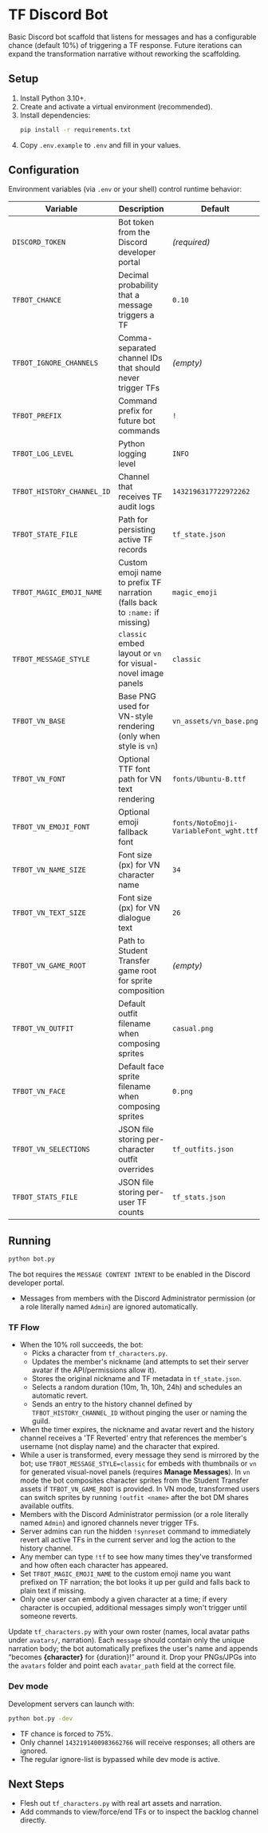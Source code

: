 ﻿# TF Discord Bot

Basic Discord bot scaffold that listens for messages and has a configurable chance (default 10%) of triggering a TF response. Future iterations can expand the transformation narrative without reworking the scaffolding.

## Setup
1. Install Python 3.10+.
2. Create and activate a virtual environment (recommended).
3. Install dependencies:
   ```bash
   pip install -r requirements.txt
   ```
4. Copy `.env.example` to `.env` and fill in your values.

## Configuration
Environment variables (via `.env` or your shell) control runtime behavior:

| Variable | Description | Default |
| --- | --- | --- |
| `DISCORD_TOKEN` | Bot token from the Discord developer portal | _(required)_ |
| `TFBOT_CHANCE` | Decimal probability that a message triggers a TF | `0.10` |
| `TFBOT_IGNORE_CHANNELS` | Comma-separated channel IDs that should never trigger TFs | _(empty)_ |
| `TFBOT_PREFIX` | Command prefix for future bot commands | `!` |
| `TFBOT_LOG_LEVEL` | Python logging level | `INFO` |
| `TFBOT_HISTORY_CHANNEL_ID` | Channel that receives TF audit logs | `1432196317722972262` |
| `TFBOT_STATE_FILE` | Path for persisting active TF records | `tf_state.json` |
| `TFBOT_MAGIC_EMOJI_NAME` | Custom emoji name to prefix TF narration (falls back to `:name:` if missing) | `magic_emoji` |
| `TFBOT_MESSAGE_STYLE` | `classic` embed layout or `vn` for visual-novel image panels | `classic` |
| `TFBOT_VN_BASE` | Base PNG used for VN-style rendering (only when style is `vn`) | `vn_assets/vn_base.png` |
| `TFBOT_VN_FONT` | Optional TTF font path for VN text rendering | `fonts/Ubuntu-B.ttf` |
| `TFBOT_VN_EMOJI_FONT` | Optional emoji fallback font | `fonts/NotoEmoji-VariableFont_wght.ttf` |
| `TFBOT_VN_NAME_SIZE` | Font size (px) for VN character name | `34` |
| `TFBOT_VN_TEXT_SIZE` | Font size (px) for VN dialogue text | `26` |
| `TFBOT_VN_GAME_ROOT` | Path to Student Transfer game root for sprite composition | _(empty)_ |
| `TFBOT_VN_OUTFIT` | Default outfit filename when composing sprites | `casual.png` |
| `TFBOT_VN_FACE` | Default face sprite filename when composing sprites | `0.png` |
| `TFBOT_VN_SELECTIONS` | JSON file storing per-character outfit overrides | `tf_outfits.json` |
| `TFBOT_STATS_FILE` | JSON file storing per-user TF counts | `tf_stats.json` |

## Running
```bash
python bot.py
```
The bot requires the `MESSAGE CONTENT INTENT` to be enabled in the Discord developer portal.

- Messages from members with the Discord Administrator permission (or a role literally named `Admin`) are ignored automatically.

### TF Flow
- When the 10% roll succeeds, the bot:
  - Picks a character from `tf_characters.py`.
  - Updates the member's nickname (and attempts to set their server avatar if the API/permissions allow it).
  - Stores the original nickname and TF metadata in `tf_state.json`.
  - Selects a random duration (10m, 1h, 10h, 24h) and schedules an automatic revert.
  - Sends an entry to the history channel defined by `TFBOT_HISTORY_CHANNEL_ID` without pinging the user or naming the guild.
- When the timer expires, the nickname and avatar revert and the history channel receives a 'TF Reverted' entry that references the member's username (not display name) and the character that expired.
- While a user is transformed, every message they send is mirrored by the bot; use `TFBOT_MESSAGE_STYLE=classic` for embeds with thumbnails or `vn` for generated visual-novel panels (requires **Manage Messages**). In `vn` mode the bot composites character sprites from the Student Transfer assets if `TFBOT_VN_GAME_ROOT` is provided. In VN mode, transformed users can switch sprites by running `!outfit <name>` after the bot DM shares available outfits.
- Members with the Discord Administrator permission (or a role literally named `Admin`) and ignored channels never trigger TFs.
- Server admins can run the hidden `!synreset` command to immediately revert all active TFs in the current server and log the action to the history channel.
- Any member can type `!tf` to see how many times they've transformed and how often each character has appeared.
- Set `TFBOT_MAGIC_EMOJI_NAME` to the custom emoji name you want prefixed on TF narration; the bot looks it up per guild and falls back to plain text if missing.
- Only one user can embody a given character at a time; if every character is occupied, additional messages simply won't trigger until someone reverts.

Update `tf_characters.py` with your own roster (names, local avatar paths under `avatars/`, narration). Each `message` should contain only the unique narration body; the bot automatically prefixes the user's name and appends “becomes **{character}** for {duration}!” around it. Drop your PNGs/JPGs into the `avatars` folder and point each `avatar_path` field at the correct file.

### Dev mode
Development servers can launch with:
```bash
python bot.py -dev
```
- TF chance is forced to 75%.
- Only channel `1432191400983662766` will receive responses; all others are ignored.
- The regular ignore-list is bypassed while dev mode is active.

## Next Steps
- Flesh out `tf_characters.py` with real art assets and narration.
- Add commands to view/force/end TFs or to inspect the backlog channel directly.
